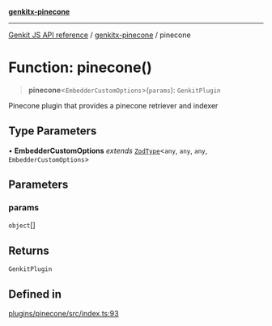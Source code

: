 [**genkitx-pinecone**](../README.md)

***

[Genkit JS API reference](../../README.md) / [genkitx-pinecone](../README.md) / pinecone

# Function: pinecone()

> **pinecone**\<`EmbedderCustomOptions`\>(`params`): `GenkitPlugin`

Pinecone plugin that provides a pinecone retriever and indexer

## Type Parameters

• **EmbedderCustomOptions** *extends* [`ZodType`](../../genkit/namespaces/z/classes/ZodType.md)\<`any`, `any`, `any`, `EmbedderCustomOptions`\>

## Parameters

### params

`object`[]

## Returns

`GenkitPlugin`

## Defined in

[plugins/pinecone/src/index.ts:93](https://github.com/firebase/genkit/blob/286538acadb0c266800cfa4edc099546226d5af8/js/plugins/pinecone/src/index.ts#L93)
